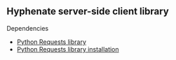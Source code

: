 ## Hyphenate server-side client library

Dependencies
- [Python Requests library ](http://docs.python-requests.org/en/latest/)
- [Python Requests library installation](http://docs.python-requests.org/en/latest/user/install/)
